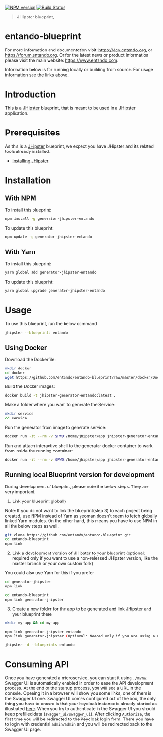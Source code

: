[![NPM version][npm-image]][npm-url] [![Build Status][github-actions-generator-image]][github-actions-url]
> JHipster blueprint,

# entando-blueprint
For more information and documentation visit:  https://dev.entando.org, or https://forum.entando.org. Or for the latest news or product information please visit the main website: https://www.entando.com.

Information below is for running locally or building from source. For usage information see the links above.

# Introduction

This is a [JHipster](https://www.jhipster.tech/) blueprint, that is meant to be used in a JHipster application.

# Prerequisites

As this is a [JHipster](https://www.jhipster.tech/) blueprint, we expect you have JHipster and its related tools already installed:

- [Installing JHipster](https://www.jhipster.tech/installation/)

# Installation

## With NPM

To install this blueprint:

```bash
npm install -g generator-jhipster-entando
```

To update this blueprint:

```bash
npm update -g generator-jhipster-entando
```

## With Yarn

To install this blueprint:

```bash
yarn global add generator-jhipster-entando
```

To update this blueprint:

```bash
yarn global upgrade generator-jhipster-entando
```

# Usage
To use this blueprint, run the below command

```bash
jhipster --blueprints entando
```

## Using Docker

Download the Dockerfile:

```bash
mkdir docker
cd docker
wget https://github.com/entando/entando-blueprint/raw/master/docker/Dockerfile
```

Build the Docker images:

```bash
docker build -t jhipster-generator-entando:latest .
```

Make a folder where you want to generate the Service:

```bash
mkdir service
cd service
```

Run the generator from image to generate service:

```bash
docker run -it --rm -v $PWD:/home/jhipster/app jhipster-generator-entando
```

Run and attach interactive shell to the generator docker container to work from inside the running container:

```bash
docker run -it --rm -v $PWD:/home/jhipster/app jhipster-generator-entando /bin/bash
```

## Running local Blueprint version for development

During development of blueprint, please note the below steps. They are very important.

1. Link your blueprint globally

Note: If you do not want to link the blueprint(step 3) to each project being created, use NPM instead of Yarn as yeoman doesn't seem to fetch globally linked Yarn modules. On the other hand, this means you have to use NPM in all the below steps as well.

```bash
git clone https://github.com/entando/entando-blueprint.git
cd entando-blueprint
npm link
```

2. Link a development version of JHipster to your blueprint (optional: required only if you want to use a non-released JHipster version, like the master branch or your own custom fork)

You could also use Yarn for this if you prefer

```bash
cd generator-jhipster
npm link

cd entando-blueprint
npm link generator-jhipster
```

3. Create a new folder for the app to be generated and link JHipster and your blueprint there

```bash
mkdir my-app && cd my-app

npm link generator-jhipster-entando
npm link generator-jhipster (Optional: Needed only if you are using a non-released JHipster version)

jhipster -d --blueprints entando

```

# Consuming API

Once you have generated a microservice, you can start it using `./mvnw`. Swagger UI is automatically enabled in order to ease the API development process.
At the end of the startup process, you will see a URL in the console. Opening it in a browser will show you some links, one of them is the Swagger UI one. 
Swagger UI comes configured out of the box, the only thing you have to ensure is that your keycloak instance is already started as illustrated [here](https://dev.entando.org/next/tutorials/backend-developers/run-local.html#running-a-blueprint-generated-microservices-and-micro-frontend-in-local-dev).
When you try to authenticate in the Swagger UI you should keep prefilled data (`swagger_ui/swagger_ui`). After clicking `Authorize`, the first time you will be redirected to the Keycloak login form. There you have to login with credential `admin/admin` and you will be redirected back  to the Swagger UI page. 

[npm-image]: https://img.shields.io/npm/v/generator-jhipster-entando.svg
[npm-url]: https://npmjs.org/package/generator-jhipster-entando
[github-actions-generator-image]: https://github.com/entando/entando-blueprint/workflows/Generator/badge.svg
[github-actions-url]: https://github.com/entando/entando-blueprint/actions

